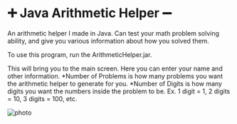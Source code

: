 # ➕ Java Arithmetic Helper ➖ 

An arithmetic helper I made in Java. Can test your math problem solving ability, and give you various information about how you solved them.

To use this program, run the ArithmeticHelper.jar.

This will bring you to the main screen. Here you can enter your name and other information.
*Number of Problems is how many problems you want the arithmetic helper to generate for you.
*Number of Digits is how many digits you want the numbers inside the problem to be. 
Ex. 1 digit = 1, 2 digits = 10, 3 digits = 100, etc.

![photo](https://jaydensipe.github.io/images/ah1.jpg)
